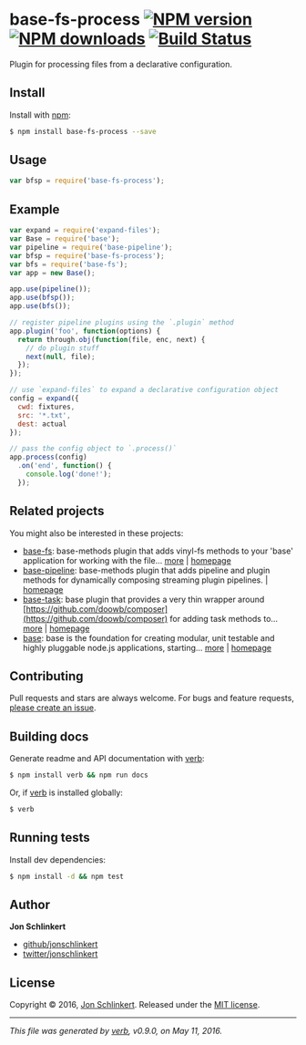 # base-fs-process [![NPM version](https://img.shields.io/npm/v/base-fs-process.svg?style=flat)](https://www.npmjs.com/package/base-fs-process) [![NPM downloads](https://img.shields.io/npm/dm/base-fs-process.svg?style=flat)](https://npmjs.org/package/base-fs-process) [![Build Status](https://img.shields.io/travis/node-base/base-fs-process.svg?style=flat)](https://travis-ci.org/node-base/base-fs-process)

Plugin for processing files from a declarative configuration.

## Install

Install with [npm](https://www.npmjs.com/):

```sh
$ npm install base-fs-process --save
```

## Usage

```js
var bfsp = require('base-fs-process');
```

## Example

```js
var expand = require('expand-files');
var Base = require('base');
var pipeline = require('base-pipeline');
var bfsp = require('base-fs-process');
var bfs = require('base-fs');
var app = new Base();

app.use(pipeline());
app.use(bfsp());
app.use(bfs());

// register pipeline plugins using the `.plugin` method
app.plugin('foo', function(options) {
  return through.obj(function(file, enc, next) {
    // do plugin stuff 
    next(null, file);
  });
});

// use `expand-files` to expand a declarative configuration object
config = expand({
  cwd: fixtures,
  src: '*.txt',
  dest: actual
});

// pass the config object to `.process()`
app.process(config)
  .on('end', function() {
    console.log('done!');
  });
```

## Related projects

You might also be interested in these projects:

* [base-fs](https://www.npmjs.com/package/base-fs): base-methods plugin that adds vinyl-fs methods to your 'base' application for working with the file… [more](https://www.npmjs.com/package/base-fs) | [homepage](https://github.com/node-base/base-fs)
* [base-pipeline](https://www.npmjs.com/package/base-pipeline): base-methods plugin that adds pipeline and plugin methods for dynamically composing streaming plugin pipelines. | [homepage](https://github.com/node-base/base-pipeline)
* [base-task](https://www.npmjs.com/package/base-task): base plugin that provides a very thin wrapper around [https://github.com/doowb/composer](https://github.com/doowb/composer) for adding task methods to… [more](https://www.npmjs.com/package/base-task) | [homepage](https://github.com/node-base/base-task)
* [base](https://www.npmjs.com/package/base): base is the foundation for creating modular, unit testable and highly pluggable node.js applications, starting… [more](https://www.npmjs.com/package/base) | [homepage](https://github.com/node-base/base)

## Contributing

Pull requests and stars are always welcome. For bugs and feature requests, [please create an issue](https://github.com/node-base/base-fs-process/issues/new).

## Building docs

Generate readme and API documentation with [verb](https://github.com/verbose/verb):

```sh
$ npm install verb && npm run docs
```

Or, if [verb](https://github.com/verbose/verb) is installed globally:

```sh
$ verb
```

## Running tests

Install dev dependencies:

```sh
$ npm install -d && npm test
```

## Author

**Jon Schlinkert**

* [github/jonschlinkert](https://github.com/jonschlinkert)
* [twitter/jonschlinkert](http://twitter.com/jonschlinkert)

## License

Copyright © 2016, [Jon Schlinkert](https://github.com/jonschlinkert).
Released under the [MIT license](https://github.com/node-base/base-fs-process/blob/master/LICENSE).

***

_This file was generated by [verb](https://github.com/verbose/verb), v0.9.0, on May 11, 2016._